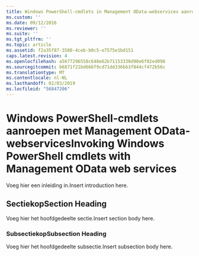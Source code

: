 ```yaml
---
title: Windows PowerShell-cmdlets in Management OData-webservices aanroepen | Microsoft Docs
ms.custom: ''
ms.date: 09/12/2016
ms.reviewer: ''
ms.suite: ''
ms.tgt_pltfrm: ''
ms.topic: article
ms.assetid: f2a35f87-3580-4ceb-b0c5-e7575e1bd151
caps.latest.revision: 4
ms.openlocfilehash: a5677296558c648e62b71153330d90e6f02ed098
ms.sourcegitcommit: b6871f21bd666f9cd71dd336bb3f844cf472b56c
ms.translationtype: MT
ms.contentlocale: nl-NL
ms.lasthandoff: 02/03/2019
ms.locfileid: "56847206"
---
```

# <a name="invoking-windows-powershell-cmdlets-with-management-odata-web-services"></a><span data-ttu-id="8df2b-102">Windows PowerShell-cmdlets aanroepen met Management OData-webservices</span><span class="sxs-lookup"><span data-stu-id="8df2b-102">Invoking Windows PowerShell cmdlets with Management OData web services</span></span>

<span data-ttu-id="8df2b-103">Voeg hier een inleiding in.</span><span class="sxs-lookup"><span data-stu-id="8df2b-103">Insert introduction here.</span></span>

## <a name="section-heading"></a><span data-ttu-id="8df2b-104">Sectiekop</span><span class="sxs-lookup"><span data-stu-id="8df2b-104">Section Heading</span></span>

<span data-ttu-id="8df2b-105">Voeg hier het hoofdgedeelte sectie.</span><span class="sxs-lookup"><span data-stu-id="8df2b-105">Insert section body here.</span></span>

### <a name="subsection-heading"></a><span data-ttu-id="8df2b-106">Subsectiekop</span><span class="sxs-lookup"><span data-stu-id="8df2b-106">Subsection Heading</span></span>

<span data-ttu-id="8df2b-107">Voeg hier het hoofdgedeelte subsectie.</span><span class="sxs-lookup"><span data-stu-id="8df2b-107">Insert subsection body here.</span></span>